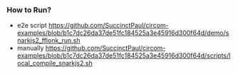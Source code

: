 


### How to Run?
* e2e script
  https://github.com/SuccinctPaul/circom-examples/blob/b1c7dc26da37de51fc184525a3e45916d300f64d/demo/snarkjs2_fflonk_run.sh
* manually
  https://github.com/SuccinctPaul/circom-examples/blob/b1c7dc26da37de51fc184525a3e45916d300f64d/scripts/local_compile_snarkjs2.sh